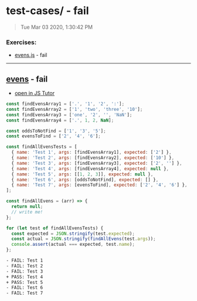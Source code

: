 # test-cases/ - fail

> Tue Mar 03 2020, 1:30:42 PM

### Exercises:

* [evens.js](#evens---fail) - fail

---

## [evens](./evens.js) - fail

* [open in JS Tutor](http://www.pythontutor.com/live.html#code=const%20findEvensArray1%20%3D%20%5B'.'%2C%20'1'%2C%20'2'%2C%20'%3A'%5D%3B%0Aconst%20findEvensArray2%20%3D%20%5B'1'%2C%20'two'%2C%20'three'%2C%20'10'%5D%3B%0Aconst%20findEvensArray3%20%3D%20%5B'one'%2C%20'2'%2C%20''%2C%20'NaN'%5D%3B%0Aconst%20findEvensArray4%20%3D%20%5B'.'%2C%201%2C%202%2C%20NaN%5D%3B%0A%0Aconst%20oddsToNotFind%20%3D%20%5B'1'%2C%20'3'%2C%20'5'%5D%3B%0Aconst%20evensToFind%20%3D%20%5B'2'%2C%20'4'%2C%20'6'%5D%3B%0A%0Aconst%20findAllEvensTests%20%3D%20%5B%0A%20%20%7B%20name%3A%20'Test%201'%2C%20args%3A%20%5BfindEvensArray1%5D%2C%20expected%3A%20%5B'2'%5D%20%7D%2C%0A%20%20%7B%20name%3A%20'Test%202'%2C%20args%3A%20%5BfindEvensArray2%5D%2C%20expected%3A%20%5B'10'%5D%20%7D%2C%0A%20%20%7B%20name%3A%20'Test%203'%2C%20args%3A%20%5BfindEvensArray3%5D%2C%20expected%3A%20%5B'2'%2C%20''%5D%20%7D%2C%0A%20%20%7B%20name%3A%20'Test%204'%2C%20args%3A%20%5BfindEvensArray4%5D%2C%20expected%3A%20null%20%7D%2C%0A%20%20%7B%20name%3A%20'Test%205'%2C%20args%3A%20%5B%5B1%2C%202%2C%203%5D%5D%2C%20expected%3A%20null%20%7D%2C%0A%20%20%7B%20name%3A%20'Test%206'%2C%20args%3A%20%5BoddsToNotFind%5D%2C%20expected%3A%20%5B%5D%20%7D%2C%0A%20%20%7B%20name%3A%20'Test%207'%2C%20args%3A%20%5BevensToFind%5D%2C%20expected%3A%20%5B'2'%2C%20'4'%2C%20'6'%5D%20%7D%2C%0A%5D%3B%0A%0Aconst%20findAllEvens%20%3D%20%28arr%29%20%3D%3E%20%7B%0A%20%20return%20null%3B%0A%20%20%2F%2F%20write%20me!%0A%7D%3B%0A%0Afor%20%28let%20test%20of%20findAllEvensTests%29%20%7B%0A%20%20const%20expected%20%3D%20JSON.stringify%28test.expected%29%3B%0A%20%20const%20actual%20%3D%20JSON.stringify%28findAllEvens%28test.args%29%29%3B%0A%20%20console.assert%28actual%20%3D%3D%3D%20expected%2C%20test.name%29%3B%0A%7D%3B%0A&cumulative=false&curInstr=2&heapPrimitives=nevernest&mode=display&origin=opt-live.js&py=js&rawInputLstJSON=%5B%5D&textReferences=false)

```js
const findEvensArray1 = ['.', '1', '2', ':'];
const findEvensArray2 = ['1', 'two', 'three', '10'];
const findEvensArray3 = ['one', '2', '', 'NaN'];
const findEvensArray4 = ['.', 1, 2, NaN];

const oddsToNotFind = ['1', '3', '5'];
const evensToFind = ['2', '4', '6'];

const findAllEvensTests = [
  { name: 'Test 1', args: [findEvensArray1], expected: ['2'] },
  { name: 'Test 2', args: [findEvensArray2], expected: ['10'] },
  { name: 'Test 3', args: [findEvensArray3], expected: ['2', ''] },
  { name: 'Test 4', args: [findEvensArray4], expected: null },
  { name: 'Test 5', args: [[1, 2, 3]], expected: null },
  { name: 'Test 6', args: [oddsToNotFind], expected: [] },
  { name: 'Test 7', args: [evensToFind], expected: ['2', '4', '6'] },
];

const findAllEvens = (arr) => {
  return null;
  // write me!
};

for (let test of findAllEvensTests) {
  const expected = JSON.stringify(test.expected);
  const actual = JSON.stringify(findAllEvens(test.args));
  console.assert(actual === expected, test.name);
};

```

```txt
- FAIL: Test 1
- FAIL: Test 2
- FAIL: Test 3
+ PASS: Test 4
+ PASS: Test 5
- FAIL: Test 6
- FAIL: Test 7
```

